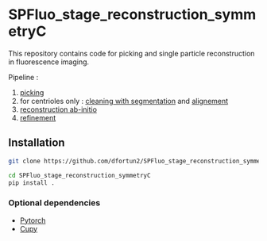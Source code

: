 # SPFluo_stage_reconstruction_symmetryC

This repository contains code for picking and single particle reconstruction in fluorescence imaging.

Pipeline :
1. [picking](spfluo/picking)
2. for centrioles only : [cleaning with segmentation](spfluo/segmentation) and [alignement](spfluo/alignement)
3. [reconstruction ab-initio](spfluo/reconstruction-ab-initio/)
4. [refinement](spfluo/refinement/)

## Installation
```bash
git clone https://github.com/dfortun2/SPFluo_stage_reconstruction_symmetryC
```

```bash
cd SPFluo_stage_reconstruction_symmetryC
pip install .
```

### Optional dependencies

- [Pytorch](https://pytorch.org/)
- [Cupy](https://docs.cupy.dev/en/stable/install.html#installing-cupy-from-pypi)